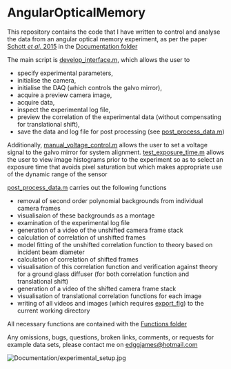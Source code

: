 # AngularOpticalMemory

This repository contains the code that I have written to control and analyse the data from an angular optical memory experiment, as per the paper [Schott _et al_. 2015](https://github.com/edggjames/AngularOpticalMemory/blob/main/Documentation/Schott%20-%202015.pdf) in the [Documentation folder](https://github.com/edggjames/AngularOpticalMemory/tree/main/Documentation)

The main script is [develop_interface.m](https://github.com/edggjames/AngularOpticalMemory/blob/main/develop_interface.m), which allows the user to 
- specify experimental parameters,
- initialise the camera,
- initialise the DAQ (which controls the galvo mirror),
- acquire a preview camera image,
- acquire data,
- inspect the experimental log file,
- preview the correlation of the experimental data (without compensating for translational shift),
- save the data and log file for post processing (see [post_process_data.m](https://github.com/edggjames/AngularOpticalMemory/blob/main/post_process_data.m))

Additionally, [manual_voltage_control.m](https://github.com/edggjames/AngularOpticalMemory/blob/main/manual_voltage_control.m) allows the user to set a voltage signal to the galvo mirror for system alignment. [test_exposure_time.m](https://github.com/edggjames/AngularOpticalMemory/blob/main/test_exposure_time.m) allows the user to view image histograms prior to the experiment so as to select an exposure time that avoids pixel saturation but which makes appropriate use of the dynamic range of the sensor

[post_process_data.m](https://github.com/edggjames/AngularOpticalMemory/blob/main/post_process_data.m) carries out the following functions
- removal of second order polynomial backgrounds from individual camera frames
- visualisaion of these backgrounds as a montage
- examination of the experimental log file
- generation of a video of the unshifted camera frame stack
- calculation of correlation of unshifted frames
- model fitting of the unshifted correlation function to theory based on incident beam diameter
- calculation of correlation of shifted frames
- visualisation of this correlation function and verification against theory for a ground glass diffuser (for both correlation function and translational shift)
- generation of a video of the shifted camera frame stack
- visualisation of translational correlation functions for each image
- writing of all videos and images (which requires [export_fig](https://github.com/altmany/export_fig)) to the current working directory

All necessary functions are contained with the [Functions folder](https://github.com/edggjames/AngularOpticalMemory/tree/main/Functions)

Any omissions, bugs, questions, broken links, comments, or requests for example data sets, please contact me on <edggjames@hotmail.com>

![Documentation/experimental_setup.jpg
](https://github.com/edggjames/AngularOpticalMemory/blob/main/Documentation/experimental_setup.jpg)
